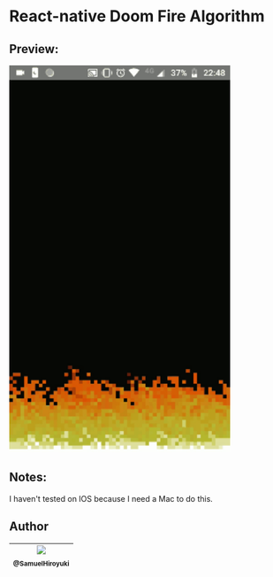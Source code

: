 
# React-native Doom Fire Algorithm
## Preview: 
<img src="preview.gif" width="400" height="700" />

## Notes: 
I haven't tested on IOS because I need a Mac to do this.

## Author

| [<img src="https://avatars0.githubusercontent.com/u/36797629??v=4&s=115"><br><sub>@SamuelHiroyuki</sub>](https://github.com/SamuelHiroyuki) |
| :---: |


